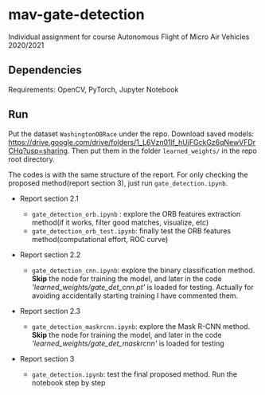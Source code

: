 # mav-gate-detection
Individual assignment for course Autonomous Flight of Micro Air Vehicles 2020/2021

## Dependencies

Requirements: OpenCV, PyTorch, Jupyter Notebook

## Run
Put the dataset `WashingtonOBRace` under the repo. Download saved models: https://drive.google.com/drive/folders/1_L6Vzn01lf_hUjFGckGz6qNewVFDrCHq?usp=sharing. Then put them in the folder `learned_weights/` in the repo root directory. 

The codes is with the same structure of the report. For only checking the proposed method(report section 3), just run `gate_detection.ipynb`. 

- Report section 2.1

   - `gate_detection_orb.ipynb` : explore the ORB features extraction method(if it works, filter good matches, visualize, etc)
    -  `gate_detection_orb_test.ipynb`:  finally test the ORB features method(computational effort, ROC curve)
- Report section 2.2
  - `gate_detection_cnn.ipynb`: explore the binary classification method. **Skip** the node for training the model, and later in the code *'learned_weights/gate_det_cnn.pt'* is loaded for testing. Actually for avoiding accidentally starting training I have commented them.
- Report section 2.3
  - `gate_detection_maskrcnn.ipynb`: explore the Mask R-CNN method. **Skip** the node for training the model, and later in the code *'learned_weights/gate_det_maskrcnn'* is loaded for testing
- Report section 3
  - `gate_detection.ipynb`:  test the final proposed method. Run the notebook step by step
